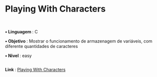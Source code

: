 <h1>Playing With Characters </h1>

<br>

<b> • Linguagem </b>: C
<br>

<b> • Objetivo </b>: Mostrar o funcionamento de armazenagem de variáveis, com diferente quantidades de caracteres 

<b> • Nivel </b>: easy
##
<b> Link </b>: [Playing With Characters](https://www.hackerrank.com/challenges/playing-with-characters/problem?isFullScreen=true)
